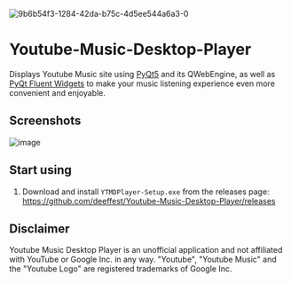 ![9b6b54f3-1284-42da-b75c-4d5ee544a6a3-0](https://github.com/deeffest/Youtube-Music-Desktop-Player/assets/117280555/7ab71884-0aed-4032-86ea-a9f85a979395)
# Youtube-Music-Desktop-Player
Displays Youtube Music site using [PyQt5](https://www.riverbankcomputing.com/software/pyqt/intro) and its QWebEngine, as well as [PyQt Fluent Widgets](https://github.com/zhiyiYo/PyQt-Fluent-Widgets) to make your music listening experience even more convenient and enjoyable.

## Screenshots
![image](https://github.com/deeffest/Youtube-Music-Desktop-Player/assets/117280555/94176d10-0298-480d-8412-785d0d6b5e75)

## Start using
1. Download and install `YTMDPlayer-Setup.exe` from the releases page: https://github.com/deeffest/Youtube-Music-Desktop-Player/releases

## Disclaimer
Youtube Music Desktop Player is an unofficial application and not affiliated with YouTube or Google Inc. in any way. "Youtube", "Youtube Music" and the "Youtube Logo" are registered trademarks of Google Inc.
